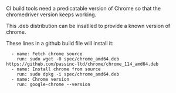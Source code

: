 CI build tools need a predicatable version of Chrome so that the chromedriver version keeps working.

This .deb distribution can be insatlled to provide a known version of chrome.

These lines in a github build file will install it:

      - name: Fetch chrome source
        run: sudo wget -0 spec/chrome_amd64.deb https://github.com/passinc-ltd/chrome/chrome_114_amd64.deb
      - name: Install chrome from source
        run: sudo dpkg -i spec/chrome_amd64.deb
      - name: Chrome version
        run: google-chrome --version

